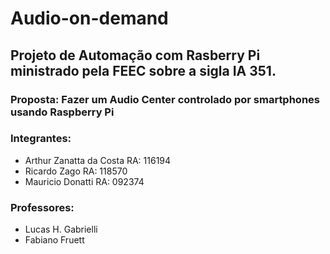 # Audio-on-demand

## Projeto de Automação com Rasberry Pi ministrado pela FEEC sobre a sigla IA 351.

### Proposta: Fazer um Audio Center controlado por smartphones usando Raspberry Pi


### Integrantes:

* Arthur Zanatta da Costa RA: 116194
* Ricardo Zago RA: 118570
* Mauricio Donatti RA: 092374

### Professores:

* Lucas H. Gabrielli
* Fabiano Fruett
